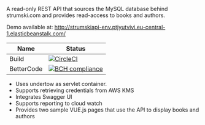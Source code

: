 A read-only REST API that sources the MySQL database behind strumski.com and provides read-access to books and authors.

Demo available at: http://strumskiapi-env.ptjyutvivi.eu-central-1.elasticbeanstalk.com/


Name     | Status |
-------- | ------ |
Build    | [![CircleCI](https://circleci.com/gh/ipgur/library-api.svg?style=svg)](https://circleci.com/gh/ipgur/library-api) |
BetterCode    | [![BCH compliance](https://bettercodehub.com/edge/badge/ipgur/library-api?branch=master)](https://bettercodehub.com/)|


- Uses undertow as servlet container.
- Supports retrieving credentials from AWS KMS
- Integrates Swagger UI
- Supports reporting to cloud watch
- Provides two sample VUE.js pages that use the API to display books and authors